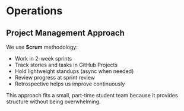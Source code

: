 # Operations

## Project Management Approach
We use **Scrum** methodology:
- Work in 2-week sprints
- Track stories and tasks in GitHub Projects
- Hold lightweight standups (async when needed)
- Review progress at sprint review
- Retrospective helps us improve continuously

This approach fits a small, part-time student team because it provides structure without being overwhelming.

